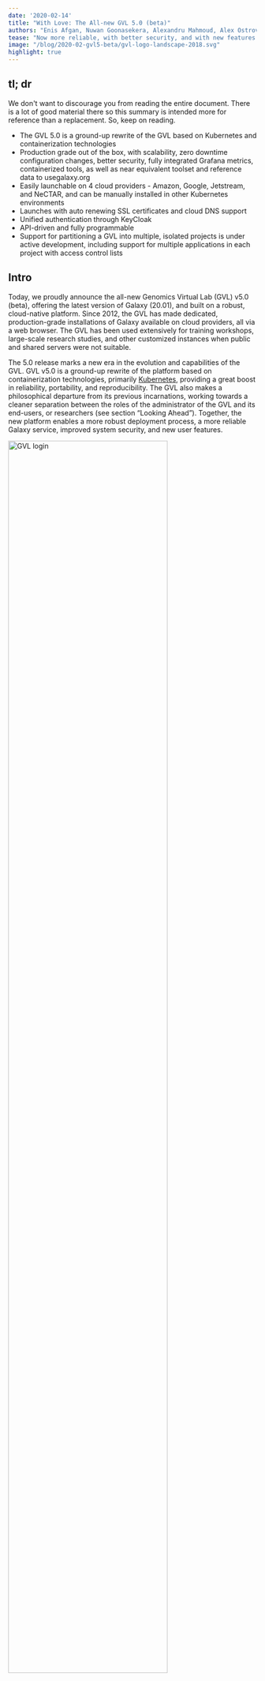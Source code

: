 ```yaml
---
date: '2020-02-14'
title: "With Love: The All-new GVL 5.0 (beta)"
authors: "Enis Afgan, Nuwan Goonasekera, Alexandru Mahmoud, Alex Ostrovsky, the GVL and Galaxy teams"
tease: "Now more reliable, with better security, and with new features."
image: "/blog/2020-02-gvl5-beta/gvl-logo-landscape-2018.svg"
highlight: true
---
```


## tl; dr
We don't want to discourage you from reading the entire document. There is a lot of good material there so this summary is intended more for reference than a replacement. So, keep on reading.

- The GVL 5.0 is a ground-up rewrite of the GVL based on Kubernetes and containerization technologies
- Production grade out of the box, with scalability, zero downtime configuration changes, better security, fully integrated Grafana metrics, containerized tools, as well as near equivalent toolset and reference data to usegalaxy.org
- Easily launchable on 4 cloud providers - Amazon, Google, Jetstream, and NeCTAR, and can be manually installed in other Kubernetes environments
- Launches with auto renewing SSL certificates and cloud DNS support
- Unified authentication through KeyCloak
- API-driven and fully programmable
- Support for partitioning a GVL into multiple, isolated projects is under active development, including support for multiple applications in each project with access control lists

## Intro
Today, we proudly announce the all-new Genomics Virtual Lab (GVL) v5.0 (beta), offering the latest version of Galaxy (20.01), and built on a robust, cloud-native platform. Since 2012, the GVL has made dedicated, production-grade installations of Galaxy available on cloud providers, all via a web browser. The GVL has been used extensively for training workshops, large-scale research studies, and other customized instances when public and shared servers were not suitable.

The 5.0 release marks a new era in the evolution and capabilities of the GVL.
GVL v5.0 is a ground-up rewrite of the platform based on containerization
technologies, primarily [Kubernetes](https://kubernetes.io/), providing a great
boost in reliability, portability, and reproducibility. The GVL also makes a
philosophical departure from its previous incarnations, working towards a
cleaner separation between the roles of the administrator of the GVL and its
end-users, or researchers (see section “Looking Ahead”). Together, the new
platform enables a more robust deployment process, a more reliable Galaxy
service, improved system security, and new user features.

<div class="center"><a href="/blog/2020-02-gvl5-beta/gvl-login.png">
    <img src="/news/2020-02-gvl5-beta/gvl-login.png"
     alt="GVL login" width="80%" />
</a></div>

This release was developed through a close collaboration among members of the Galaxy Team and the GVL Team, with contributions from the Galaxy community. If you encounter issues or have suggestions, please create [issues on GitHub](https://github.com/galaxyproject/galaxy-helm/issues) or reach out to us on [Gitter](https://gitter.im/galaxyproject/FederatedGalaxy).

## Availability
Getting access to a GVL instance is accomplished by launching your own instance on a cloud provider. Typically, we would expect a systems administrator to perform the launch and make the system available to the researchers in their group. The launch process, performed in a web browser via [CloudLaunch](https://launch.usegalaxy.org/), takes about 15 to 25 minutes (depending on the Cloud), after which a production-grade Galaxy instance is ready to be used. The entire platform is API driven, so it is now also possible to launch an instance via command line, REST API, or Python API, if you would like to automate the process.

A key feature of the GVL v5.0 is its uniform availability on at least 4 cloud providers, up from just 2 supported by the previous GVL. By combining the [CloudBridge library](http://cloudbridge.cloudve.org/), which provides an abstraction over differences in cloud providers, with software containers, it is now possible to launch an identical version of the GVL on Amazon, Google, Jetstream, and NeCTAR clouds (Azure support is pending). Choosing which provider you want to use is as simple as selecting the appropriate provider from the _Target_ dropdown in CloudLaunch.

<div class="center"><a href="/blog/2020-02-gvl5-beta/five-clouds.png">
    <img src="/news/2020-02-gvl5-beta/five-clouds.png"
     alt="Multi-cloud selection" width="80%" />
</a></div>

## Management and Configurability
The GVL v5.0 also comes with an all-new implementation of CloudMan. CloudMan is a cloud resource and application manager. allowing applications to be deployed and configured while it manages the underlying cloud infrastructure. The new implementation is application agnostic, with applications other than Galaxy readily installable via [Helm](https://helm.sh/) (a package manager for Kubernetes applications).

Specifically for Galaxy, CloudMan offers a graphical management interface for Galaxy configuration files. Changing values of `galaxy.yml` or `job_conf.xml` for example can now be accomplished with a visual editor made available within the web browser. Adding new configuration files is also supported. Importantly, all configuration changes are performed with zero-downtime, so when you change a configuration value that requires a process restart, Galaxy will continue to be available and serve user requests during this entire period without users experiencing service disruption. An erroneous configuration can also be rolled back with the click of a button, as all configuration changes are versioned and tracked. Overall, we believe this makes Galaxy administration more accessible while retaining the benefits of a scripted configuration management approach. With this setup, for example, it is possible to manually edit a configuration file without having to setup and use a tool such as Ansible. Meanwhile, Helm will ensure the changes are tracked and can be reversed in case of an undesirable change.

<div class="center"><a href="/blog/2020-02-gvl5-beta/cm-galaxy-configs.png">
    <img src="/news/2020-02-gvl5-beta/cm-galaxy-configs.png"
     alt="Visual Galaxy configuration via CloudMan" width="80%" />
</a></div>

Each GVL instance also connects to the [Galaxy Project’s CVMFS](https://galaxyproject.org/admin/reference-data-repo/). This CVMFS is a global, read-only file system that houses over 5TB of indexed reference data, as well as configuration files from [usegalaxy.org](https://usegalaxy.org). The GVL connects to this global CVMFS to deliver the same setup for cloud installations, providing the same breadth of tools as [usegalaxy.org](https://usegalaxy.org). Internal to the GVL, the CVMFS is configured to pre-cache common files in a global cache shared among all nodes in the cluster, further improving system performance.

## Controlled Performance and Monitoring
Since cloud computing became available, the ability to dynamically scale available resources has been a flagship feature. CloudMan allows you to leverage this feature by supporting dynamic cluster scaling to improve the performance of your jobs. Adding a new worker node to expand the capacity in your Galaxy cloud cluster takes only a few minutes and can be accomplished from within the web browser itself. The new nodes are provisioned from the underlying cloud provider and can just as easily be removed when the system load drops.

When should you scale? CloudMan now comes with a customizable status dashboard that monitors system status and allows you to react to the current load. By default, there are two dashboards: a system dashboard and a Galaxy dashboard. The system dashboard provides an overview of system resources, such as CPU and memory usage while the Galaxy dashboard provides insight into Galaxy metrics, such as the number of currently running jobs and distribution of tools used. The dashboard can be customized via [Grafana](https://grafana.com/) so the world is your oyster.

<div class="center"><a href="/blog/2020-02-gvl5-beta/cluster-metrics.png">
    <img src="/news/2020-02-gvl5-beta/cluster-metrics.png"
     alt="CloudMan cluster metrics dashboard" width="80%" />
</a></div>

The new GVL can also be stopped overnight when not in use. This allows occasional users to reduce their server costs by stopping the VM overnight, and resuming it in the morning with all the services automatically becoming available within minutes.

## Security
GVL v5.0 also implements improved security practices. The authentication to the instance is predominantly managed via [Keycloak](https://www.keycloak.org/), a dedicated identity and access management service from RedHat that is now bundled with CloudMan. With Keycloak, you, as the administrator of this GVL instance, can create additional users for the system and allow them access to the CloudMan cluster controls only if they need it. Access to Galaxy is also simplified so the same username can be used to login to Galaxy without having to create or enter the password again. Access to Grafana can similarly use the same identity so you do not need to create a separate account for each service. Keycloak can also be easily configured to talk to GitHub, Twitter, Google, or any OpenID or SAML based service, making it easy to integrate institutional logins for the GVL. It additionally offers an option to provide Two-Factor Authentication that may be manually enabled.

It is now possible to launch GVL instances on any supported cloud with an automatically signed SSL certificate so all the traffic to and from the instance is encrypted. The only requirements are you either have cloud DNS available on your cloud, in which case a DNS name can be automatically assigned for you, or you can pre-map a DNS name to the instance IP address yourself. During launch, select the “Cloud DNS” option and assign a domain name, or if your cloud provider does not support it, select the “Manually Specify” option, in which case you must map the DNS to a floating IP yourself before launching the cluster. CloudMan will take care of the rest to setup a valid SSL certificate that will be automatically renewed before it expires.

<div class="center"><a href="/blog/2020-02-gvl5-beta/ssl.png">
    <img src="/news/2020-02-gvl5-beta/ssl.png"
     alt="SSL certificate" width="80%" />
</a></div>

Additionally, the passwords for all the running services (eg, database, message queue, Grafana) on the GVL instance are automatically generated for each launch. The passwords are created on the instance as the services are being started and are stored in Kubernetes Secrets. Hence, they never travel across the Internet and the system is self-contained.

Moreover, Galaxy’s k8s job runner facilitates Galaxy’s integration with the underlying platform, allowing the GVL to run Galaxy jobs as isolated Kubernetes pods, separated at the system-level and running trusted containers maintained by the Galaxy community.

## Use Case: GTN Training Tutorials
To ensure proper functioning of the new GVL version, we have tested it using a number of representative Galaxy training tutorials from the Galaxy Training Network. The workflows were executed entirely using Docker containers for tools so they are completely reproducible and require no manual configuration or software installation. Granted, a number of the tutorials required updates to include tool updates or missing containers, implying arbitrary tutorials may not just work without intervention. However, once a tutorial has been validated, it will reliably run on any GVL instance and can be reliably used for future training workshops. If you encounter any issues running tools or workflows, please report them at https://github.com/galaxyproject/galaxy-helm/issues and we’ll do our best to fix them and make the GVL better for everyone!

The tutorials selected for validation were as follows (note that some tutorials still have open PRs with the required updates):

- [Introduction to Genome Assembly](https://training.galaxyproject.org/training-material/topics/assembly/tutorials/general-introduction/tutorial.html)
- [Genome annotation with Prokka](https://training.galaxyproject.org/training-material/topics/genome-annotation/tutorials/annotation-with-prokka/tutorial.html)
- [Unicycler Assembly](https://training.galaxyproject.org/training-material/topics/assembly/tutorials/unicycler-assembly/tutorial.html)
- [De novo transcriptome reconstruction with RNA-Seq](https://training.galaxyproject.org/training-material/topics/transcriptomics/tutorials/de-novo/tutorial.html)
- [Calling variants in non-diploid systems](https://training.galaxyproject.org/training-material/topics/variant-analysis/tutorials/non-dip/tutorial.html)
- [Identification of somatic and germline variants from tumor and normal sample pairs](https://training.galaxyproject.org/training-material/topics/variant-analysis/tutorials/somatic-variants/tutorial.html)

Of course, [Galaxy 101](https://training.galaxyproject.org/training-material/topics/introduction/tutorials/galaxy-intro-101/tutorial.html) works as well!

## How to Get Started?
Launching a GVL instance starts at CloudLaunch:
https://launch.usegalaxy.org/catalog/appliance/genomics-virtual-lab. Select the
_GVL 5.0 beta_ version and desired cloud provider, supply your cloud
credentials, and click _Next_, type your desired password for the admin user
and click _Launch_. It will take several minutes for the launch to build and,
once available, you will be presented with an access link to the instance. Note
that even after the link becomes available and you can access CloudMan, it will
take a few more minutes for Galaxy to start.

If you would like to personalize your launch, you can choose the name for your
virtual machine, the type of hardware to use, the size of disk available for
Galaxy data (default is 100GB), and a custom domain name before initiating the launch. Assuming you have
chosen to store your cloud credentials on CloudLaunch, you can always go to
your appliances page and see an up-to-date status of the instance. When you no
longer need the instance, just click the _Delete_ icon.

## Looking Ahead
As you may have noticed, this release is tagged as `beta`. Why `beta`? It’s a
big release, a really big one. The biggest to date for the GVL since its
initial release in 2014. This release has been in the making for over 3 years
and there are many moving, novel parts. With that in mind, it will take some
time to see how it behaves in the wild and ensure the supporting infrastructure
exists (eg, containerized tools). There are also some improvements planned,
such as better resource cleanup when a cluster is terminated, improved UI for
CloudMan, linking the authentication to [CILogon](https://www.cilogon.org/) and
Custos, documentation, Continuous Integration, and many more. (Did anyone say,
“I want to be a part of this and help!” If that's you, please [reach
out](https://gitter.im/galaxyproject/FederatedGalaxy).)

There are plans beyond the immediate 5.0 release to add major new functionality, most notably the ability to add multiple applications and projects into the same GVL by logically partitioning it and isolating projects from one another. For example, two different labs can share the same underlying cloud infrastructure to reduce costs while keeping their Galaxy installations completely separate. This is already partially functional in the current release. For example, Jupyter can be added to the current project by clicking the ‘Add Application’ link. Going forward, we plan to make it easy to extend the GVL with additional applications by simply writing a standard Helm Chart, which can then be plugged in. Both Galaxy and Jupyter have already been done this way. Overall, the concept of a project goes back to the topic of cleanly separating the roles of GVL users (ie, researchers) and systems administrator. The administrator will be able to restrict the quota and set of applications a given project has access to and isolate project users from infrastructure-level administrative details. This allows GVL users to focus on their problem domain, instead of having to worry about managing the GVL itself.

While CloudMan has traditionally been all about managing cloud resources, with this release of the GVL, CloudMan has also evolved into an independently usable Galaxy manager. Consider being able to just do `helm install cloudman` and get a production-grade installation of Galaxy in minutes that also allows you to subsequently manage the installation in a tractable, transparent way over a long time period. This process would work in exactly the same way on anything from a virtual machine, a Linux server, a Mac, and even a Windows laptop. CloudMan has conceptually been designed to work this way and before long, this very feature may be coming to a theatre near you.

As you may be able to tell, we are very excited about this milestone. We are hopeful that the GVL platform can, with time, become the default platform for deploying Galaxy around the world and not be predominantly tagged as the “Cloud” solution for Galaxy. With that in mind, if you have suggestions for or feedback, please join the [FederatedGalaxy channel on Gitter](https://gitter.im/galaxyproject/FederatedGalaxy) and help realize this goal.
